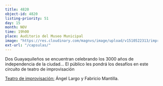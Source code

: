 ```yaml
---
title: 4820
object-id: 4820
listing-priority: 51
day: 15
month: NOV
time: 19h00
place: Auditorio del Museo Municipal
image: "https://res.cloudinary.com/magnvs/image/upload/v1510522313/impro_lh370x.jpg"
ext-url: "/capsulas/"
---
```


Dos Guayaquileños  se encuentran celebrando los 3000 años de independencia de la ciudad... El público les pondrá los desafíos en este circuito de teatro de improvisación

<u>Teatro de improvisación:</u> Ángel Largo y Fabricio Mantilla.
